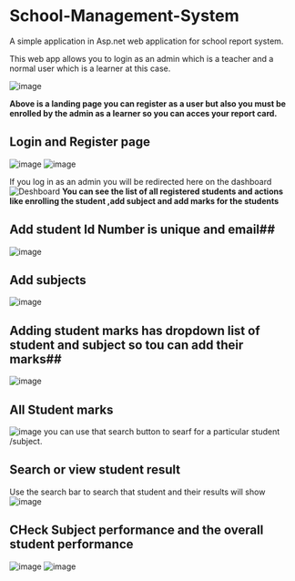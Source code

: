 # School-Management-System
A simple application in Asp.net web application  for school report system.

This web app allows you to login as an admin which is a teacher and a normal user which is a learner at this case.



![image](https://github.com/user-attachments/assets/d3aa096a-aa62-4fdd-a27f-a2e6cb81bb91)

**Above is a landing page you can register as a user but also you must be enrolled by the admin as a learner so you can acces your report card.**



## Login and Register page
![image](https://github.com/user-attachments/assets/9e2eaae0-ae71-4ead-acd8-ee8ad656cfc2)
![image](https://github.com/user-attachments/assets/f9314cad-b563-4432-9b5e-9b8878d0d721)


If you log in as an admin  you will be redirected here on the dashboard ![Deshboard](https://github.com/user-attachments/assets/a08b3eea-2c05-4cd2-b874-d4b08b84242f)
**You can see the list of all registered  students and actions like enrolling the student ,add subject and add marks for the students**





## Add student Id Number is unique and email##
![image](https://github.com/user-attachments/assets/ee941d83-27c0-44ff-ac16-939551fdfea0)






## Add subjects
![image](https://github.com/user-attachments/assets/0452d766-56a5-49bd-9aff-24704d43d5cb)





## Adding student marks has dropdown list of student  and subject so tou can add their marks##
![image](https://github.com/user-attachments/assets/7ae7305f-f373-40ea-857d-cd4ff71a57f1)









## All Student marks ##
![image](https://github.com/user-attachments/assets/a5e56c8f-4b23-4202-b4b0-44b726689bb4)
you can use that search button to searf for a particular student /subject.








## Search or view student result 
Use the search bar to search that student and their results will show
![image](https://github.com/user-attachments/assets/658ac6f0-0a17-435a-9450-e9824bd9e714)




## CHeck Subject performance and the overall student performance 
![image](https://github.com/user-attachments/assets/9f0d5d0d-ca10-4f63-bf96-2881ded2e77f)
![image](https://github.com/user-attachments/assets/f853ae37-86f0-41e5-86f1-574bcb4c3afe)




